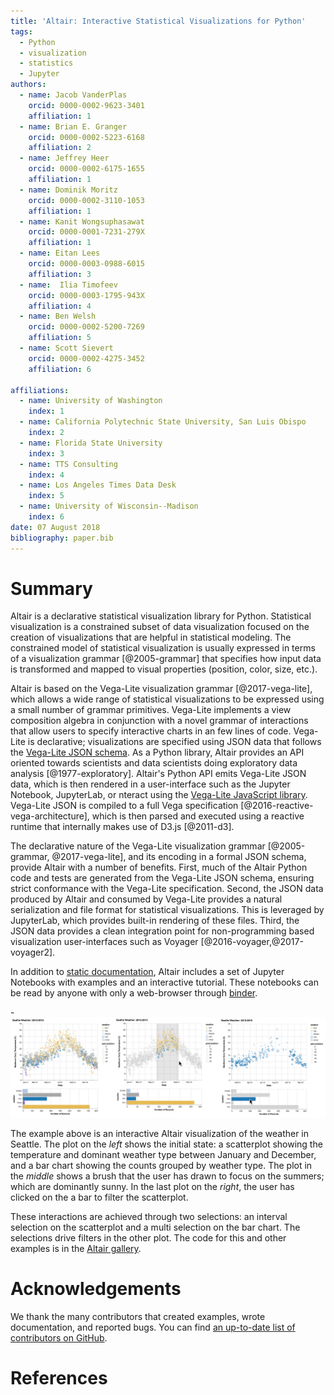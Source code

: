 ```yaml
---
title: 'Altair: Interactive Statistical Visualizations for Python'
tags:
  - Python
  - visualization
  - statistics
  - Jupyter
authors:
  - name: Jacob VanderPlas
    orcid: 0000-0002-9623-3401
    affiliation: 1
  - name: Brian E. Granger
    orcid: 0000-0002-5223-6168
    affiliation: 2
  - name: Jeffrey Heer
    orcid: 0000-0002-6175-1655
    affiliation: 1
  - name: Dominik Moritz
    orcid: 0000-0002-3110-1053
    affiliation: 1
  - name: Kanit Wongsuphasawat
    orcid: 0000-0001-7231-279X
    affiliation: 1
  - name: Eitan Lees
    orcid: 0000-0003-0988-6015
    affiliation: 3
  - name:  Ilia Timofeev
    orcid: 0000-0003-1795-943X
    affiliation: 4
  - name: Ben Welsh
    orcid: 0000-0002-5200-7269
    affiliation: 5
  - name: Scott Sievert
    orcid: 0000-0002-4275-3452
    affiliation: 6
    
affiliations:
  - name: University of Washington
    index: 1
  - name: California Polytechnic State University, San Luis Obispo
    index: 2
  - name: Florida State University
    index: 3
  - name: TTS Consulting
    index: 4
  - name: Los Angeles Times Data Desk
    index: 5
  - name: University of Wisconsin--Madison
    index: 6
date: 07 August 2018
bibliography: paper.bib
---
```


# Summary

Altair is a declarative statistical visualization library for Python.
Statistical visualization is a constrained subset of data visualization focused on the creation of visualizations
that are helpful in statistical modeling. The constrained model of statistical visualization is usually expressed
in terms of a visualization grammar [@2005-grammar] that specifies how input data is transformed and mapped to visual
properties (position, color, size, etc.).

Altair is based on the Vega-Lite visualization grammar [@2017-vega-lite], which allows a wide range of statistical
visualizations to be expressed using a small number of grammar primitives. Vega-Lite implements a view composition
algebra in conjunction with a novel grammar of interactions that allow users to specify interactive charts in an few
lines of code. Vega-Lite is declarative; visualizations are specified using JSON data that follows the
[Vega-Lite JSON schema](https://github.com/vega/schema). As a Python library, Altair provides an API oriented towards
scientists and data scientists doing exploratory data analysis [@1977-exploratory]. Altair's Python API emits Vega-Lite
JSON data, which is then rendered in a user-interface such as the Jupyter Notebook, JupyterLab, or nteract using the
[Vega-Lite JavaScript library](https://vega.github.io/vega-lite/). Vega-Lite JSON is compiled to a full Vega
specification [@2016-reactive-vega-architecture], which is then parsed and executed using a reactive runtime that
internally makes use of D3.js [@2011-d3]. 

The declarative nature of the Vega-Lite visualization grammar [@2005-grammar, @2017-vega-lite], and its encoding in a
formal JSON schema, provide Altair with a number of benefits. First, much of the Altair Python code and tests are
generated from the Vega-Lite JSON schema, ensuring strict conformance with the Vega-Lite specification. Second, the JSON
data produced by Altair and consumed by Vega-Lite provides a natural serialization and file format for statistical
visualizations. This is leveraged by JupyterLab, which provides built-in rendering of these files. Third, the JSON data 
provides a clean integration point for non-programming based visualization user-interfaces such as Voyager
[@2016-voyager,@2017-voyager2].

In addition to [static documentation](https://altair-viz.github.io/), Altair includes a set of Jupyter Notebooks with
examples and an interactive tutorial. These notebooks can be read by anyone with only a web-browser through
[binder](https://mybinder.org/).

-![Seattle Weather Interactive Visualization](seattle_weather_interactive.png)

The example above is an interactive Altair visualization of the weather in Seattle. The plot on the *left* shows the
initial state: a scatterplot showing the temperature and dominant weather type between January and December, and a bar
chart showing the counts grouped by weather type. The plot in the *middle* shows a brush that the user has drawn to
focus on the summers; which are dominantly sunny. In the last plot on the *right*, the user has clicked on the a bar
to filter the scatterplot.

These interactions are achieved through two selections: an interval selection on the scatterplot and a multi selection
on the bar chart. The selections drive filters in the other plot. The code for this and other examples is in the
[Altair gallery](https://altair-viz.github.io/gallery/).

# Acknowledgements

We thank the many contributors that created examples, wrote documentation, and reported bugs. You can find [an up-to-date
list of contributors on GitHub](https://github.com/altair-viz/altair/graphs/contributors).

# References
